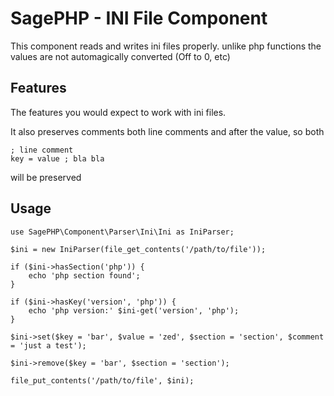 SagePHP - INI File Component
==============================

This component reads and writes ini files properly. unlike php functions the values are not automagically converted (Off to 0, etc)

Features
--------
The features you would expect to work with ini files.

It also preserves comments both line comments and after the value, so both
```
; line comment
key = value ; bla bla
```
will be preserved

Usage
-----
```
use SagePHP\Component\Parser\Ini\Ini as IniParser;

$ini = new IniParser(file_get_contents('/path/to/file'));

if ($ini->hasSection('php')) {
    echo 'php section found';
}

if ($ini->hasKey('version', 'php')) {
    echo 'php version:' $ini-get('version', 'php');
}

$ini->set($key = 'bar', $value = 'zed', $section = 'section', $comment = 'just a test');

$ini->remove($key = 'bar', $section = 'section');

file_put_contents('/path/to/file', $ini);
```
